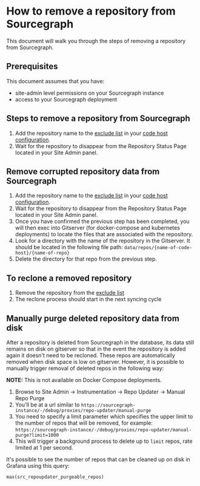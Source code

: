 # How to remove a repository from Sourcegraph

This document will walk you through the steps of removing a repository from Sourcegraph. 

## Prerequisites

This document assumes that you have:

* site-admin level permissions on your Sourcegraph instance
* access to your Sourcegraph deployment

## Steps to remove a repository from Sourcegraph

1. Add the repository name to the [exclude list](https://docs.sourcegraph.com/admin/external_service/github#exclude) in your [code host configuration](https://docs.sourcegraph.com/admin/external_service).
1. Wait for the repository to disappear from the Repository Status Page located in your Site Admin panel.

## Remove corrupted repository data from Sourcegraph

1. Add the repository name to the [exclude list](https://docs.sourcegraph.com/admin/external_service/github#exclude) in your [code host configuration](https://docs.sourcegraph.com/admin/external_service).
1. Wait for the repository to disappear from the Repository Status Page located in your Site Admin panel.
1. Once you have confirmed the previous step has been completed, you will then exec into Gitserver (for docker-compose and kubernetes deployments) to locate the files that are associated with the repository.
1. Look for a directory with the name of the repository in the Gitserver. It should be located in the following file path: `data/repos/{name-of-code-host}/{name-of-repo}`
1. Delete the directory for that repo from the previous step.

## To reclone a removed repository

1. Remove the repository from the [exclude list](https://docs.sourcegraph.com/admin/external_service/github#exclude)
2. The reclone process should start in the next syncing cycle

## Manually purge deleted repository data from disk

After a repository is deleted from Sourcegraph in the database, its data still remains on disk on gitserver so that in the event the repository is added again it doesn't need to be recloned. These repos are automatically removed when disk space is low on gitserver. However, it is possible to manually trigger removal of deleted repos in the following way:

**NOTE:** This is not available on Docker Compose deployments.

1. Browse to Site Admin -> Instrumentation -> Repo Updater -> Manual Repo Purge
2. You'll be at a url similar to `https://sourcegraph-instance/-/debug/proxies/repo-updater/manual-purge`
3. You need to specify a limit parameter which specifies the upper limit to the number of repos that will be removed, for example: `https://sourcegraph-instance/-/debug/proxies/repo-updater/manual-purge?limit=1000`
4. This will trigger a background process to delete up to `limit` repos, rate limited at 1 per second. 

It's possible to see the number of repos that can be cleaned up on disk in Grafana using this query:

```
max(src_repoupdater_purgeable_repos)
```
